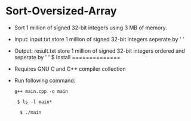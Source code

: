 # Sort-Oversized-Array
- Sort 1 million of signed 32-bit integers using 3 MB of memory.
- Input: input.txt store 1 million of signed 32-bit integers seperate by ' '
- Output: result.txt store 1 million of signed 32-bit integers ordered and seperate by ' ' 
$ Install
==============
- Requires GNU C and C++ compiler collection
- Run following command:

  ```g++ main.cpp -o main ```

   ``` $ ls -l main*```
   
  ```  $ ./main```
